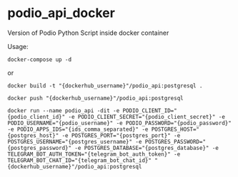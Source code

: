 # podio_api_docker

Version of Podio Python Script inside docker container

Usage:

```shell
docker-compose up -d
```

or

```shell
docker build -t "{dockerhub_username}"/podio_api:postgresql .
```

```shell
docker push "{dockerhub_username}"/podio_api:postgresql
```

```shell
docker run --name podio_api -dit -e PODIO_CLIENT_ID="{podio_client_id}" -e PODIO_CLIENT_SECRET="{podio_client_secret}" -e PODIO_USERNAME="{podio_username}" -e PODIO_PASSWORD="{podio_password}" -e PODIO_APPS_IDS="{ids_comma_separated}" -e POSTGRES_HOST="{postgres_host}" -e POSTGRES_PORT="{postgres_port}" -e POSTGRES_USERNAME="{postgres_username}" -e POSTGRES_PASSWORD="{postgres_password}" -e POSTGRES_DATABASE="{postgres_database}" -e TELEGRAM_BOT_AUTH_TOKEN="{telegram_bot_auth_token}" -e TELEGRAM_BOT_CHAT_ID="{telegram_bot_chat_id}" "{dockerhub_username}"/podio_api:postgresql
```
